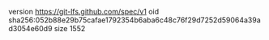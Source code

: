 version https://git-lfs.github.com/spec/v1
oid sha256:052b88e29b75cafae1792354b6aba6c48c76f29d7252d59064a39ad3054e60d9
size 1552

